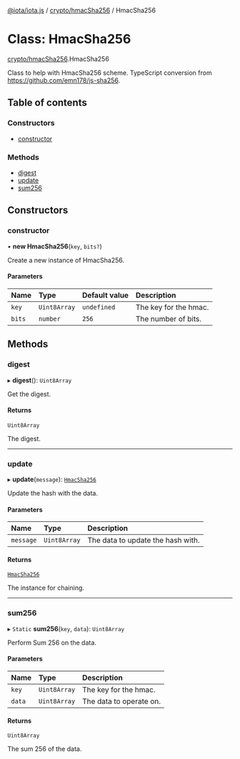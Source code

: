 [@iota/iota.js](../README.md) / [crypto/hmacSha256](../modules/crypto_hmacsha256.md) / HmacSha256

# Class: HmacSha256

[crypto/hmacSha256](../modules/crypto_hmacsha256.md).HmacSha256

Class to help with HmacSha256 scheme.
TypeScript conversion from https://github.com/emn178/js-sha256.

## Table of contents

### Constructors

- [constructor](crypto_hmacsha256.hmacsha256.md#constructor)

### Methods

- [digest](crypto_hmacsha256.hmacsha256.md#digest)
- [update](crypto_hmacsha256.hmacsha256.md#update)
- [sum256](crypto_hmacsha256.hmacsha256.md#sum256)

## Constructors

### constructor

• **new HmacSha256**(`key`, `bits?`)

Create a new instance of HmacSha256.

#### Parameters

| Name | Type | Default value | Description |
| :------ | :------ | :------ | :------ |
| `key` | `Uint8Array` | `undefined` | The key for the hmac. |
| `bits` | `number` | `256` | The number of bits. |

## Methods

### digest

▸ **digest**(): `Uint8Array`

Get the digest.

#### Returns

`Uint8Array`

The digest.

___

### update

▸ **update**(`message`): [`HmacSha256`](crypto_hmacsha256.hmacsha256.md)

Update the hash with the data.

#### Parameters

| Name | Type | Description |
| :------ | :------ | :------ |
| `message` | `Uint8Array` | The data to update the hash with. |

#### Returns

[`HmacSha256`](crypto_hmacsha256.hmacsha256.md)

The instance for chaining.

___

### sum256

▸ `Static` **sum256**(`key`, `data`): `Uint8Array`

Perform Sum 256 on the data.

#### Parameters

| Name | Type | Description |
| :------ | :------ | :------ |
| `key` | `Uint8Array` | The key for the hmac. |
| `data` | `Uint8Array` | The data to operate on. |

#### Returns

`Uint8Array`

The sum 256 of the data.
